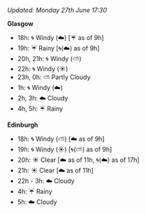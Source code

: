 *Updated: Monday 27th June 17:30*

**Glasgow**

* 18h: :cyclone: Windy (:cloud:) [:umbrella: as of 9h]
* 19h: :umbrella: Rainy [:cyclone:(:cloud:) as of 9h]
* 20h, 21h: :cyclone: Windy (:partly_sunny:)
* 22h: :cyclone: Windy (:sunny:)
* 23h, 0h: :partly_sunny: Partly Cloudy
* 1h: :cyclone: Windy (:cloud:)
* 2h, 3h: :cloud: Cloudy
* 4h, 5h: :umbrella: Rainy

**Edinburgh**

* 18h: :cyclone: Windy (:partly_sunny:) [:cloud: as of 9h]
* 19h: :cyclone: Windy (:sunny:) [:cyclone:(:partly_sunny:) as of 9h]
* 20h: :sunny: Clear [:cloud: as of 11h, :cyclone:(:cloud:) as of 17h]
* 21h: :sunny: Clear [:cloud: as of 11h]
* 22h - 3h: :cloud: Cloudy
* 4h: :umbrella: Rainy
* 5h: :cloud: Cloudy
